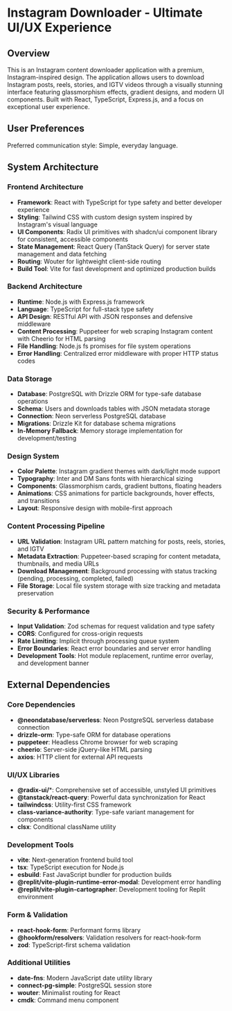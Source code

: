 # Instagram Downloader - Ultimate UI/UX Experience

## Overview

This is an Instagram content downloader application with a premium, Instagram-inspired design. The application allows users to download Instagram posts, reels, stories, and IGTV videos through a visually stunning interface featuring glassmorphism effects, gradient designs, and modern UI components. Built with React, TypeScript, Express.js, and a focus on exceptional user experience.

## User Preferences

Preferred communication style: Simple, everyday language.

## System Architecture

### Frontend Architecture
- **Framework**: React with TypeScript for type safety and better developer experience
- **Styling**: Tailwind CSS with custom design system inspired by Instagram's visual language
- **UI Components**: Radix UI primitives with shadcn/ui component library for consistent, accessible components
- **State Management**: React Query (TanStack Query) for server state management and data fetching
- **Routing**: Wouter for lightweight client-side routing
- **Build Tool**: Vite for fast development and optimized production builds

### Backend Architecture
- **Runtime**: Node.js with Express.js framework
- **Language**: TypeScript for full-stack type safety
- **API Design**: RESTful API with JSON responses and defensive middleware
- **Content Processing**: Puppeteer for web scraping Instagram content with Cheerio for HTML parsing
- **File Handling**: Node.js fs promises for file system operations
- **Error Handling**: Centralized error middleware with proper HTTP status codes

### Data Storage
- **Database**: PostgreSQL with Drizzle ORM for type-safe database operations
- **Schema**: Users and downloads tables with JSON metadata storage
- **Connection**: Neon serverless PostgreSQL database
- **Migrations**: Drizzle Kit for database schema migrations
- **In-Memory Fallback**: Memory storage implementation for development/testing

### Design System
- **Color Palette**: Instagram gradient themes with dark/light mode support
- **Typography**: Inter and DM Sans fonts with hierarchical sizing
- **Components**: Glassmorphism cards, gradient buttons, floating headers
- **Animations**: CSS animations for particle backgrounds, hover effects, and transitions
- **Layout**: Responsive design with mobile-first approach

### Content Processing Pipeline
- **URL Validation**: Instagram URL pattern matching for posts, reels, stories, and IGTV
- **Metadata Extraction**: Puppeteer-based scraping for content metadata, thumbnails, and media URLs
- **Download Management**: Background processing with status tracking (pending, processing, completed, failed)
- **File Storage**: Local file system storage with size tracking and metadata preservation

### Security & Performance
- **Input Validation**: Zod schemas for request validation and type safety
- **CORS**: Configured for cross-origin requests
- **Rate Limiting**: Implicit through processing queue system
- **Error Boundaries**: React error boundaries and server error handling
- **Development Tools**: Hot module replacement, runtime error overlay, and development banner

## External Dependencies

### Core Dependencies
- **@neondatabase/serverless**: Neon PostgreSQL serverless database connection
- **drizzle-orm**: Type-safe ORM for database operations
- **puppeteer**: Headless Chrome browser for web scraping
- **cheerio**: Server-side jQuery-like HTML parsing
- **axios**: HTTP client for external API requests

### UI/UX Libraries
- **@radix-ui/***: Comprehensive set of accessible, unstyled UI primitives
- **@tanstack/react-query**: Powerful data synchronization for React
- **tailwindcss**: Utility-first CSS framework
- **class-variance-authority**: Type-safe variant management for components
- **clsx**: Conditional className utility

### Development Tools
- **vite**: Next-generation frontend build tool
- **tsx**: TypeScript execution for Node.js
- **esbuild**: Fast JavaScript bundler for production builds
- **@replit/vite-plugin-runtime-error-modal**: Development error handling
- **@replit/vite-plugin-cartographer**: Development tooling for Replit environment

### Form & Validation
- **react-hook-form**: Performant forms library
- **@hookform/resolvers**: Validation resolvers for react-hook-form
- **zod**: TypeScript-first schema validation

### Additional Utilities
- **date-fns**: Modern JavaScript date utility library
- **connect-pg-simple**: PostgreSQL session store
- **wouter**: Minimalist routing for React
- **cmdk**: Command menu component